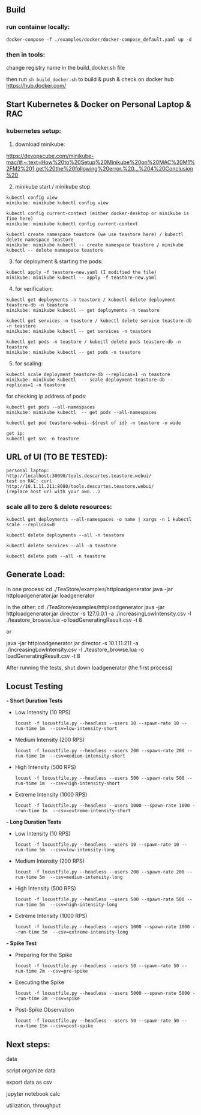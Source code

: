 ## Build

### run container locally:

 ```docker-compose -f ./examples/docker/docker-compose_default.yaml up -d```

### then in tools:

change registry name in the build_docker.sh file


then run ```sh build_docker.sh``` to build & push & check on docker hub https://hub.docker.com/


## Start Kubernetes & Docker on Personal Laptop & RAC


### kubernetes setup:

1. download minikube:

https://devopscube.com/minikube-mac/#:~:text=How%20to%20Setup%20Minikube%20on%20MAC%20M1%2FM2%201,get%20the%20following%20error.%20...%204%20Conclusion%20


2. minikube start / minikube stop

```
kubectl config view
minikube: minikube kubectl config view
```


```
kubectl config current-context (either docker-desktop or minikube is fine here)
minikube: minikube kubectl config current-context
```

```
kubectl create namespace teastore (we use teastore here) / kubectl delete namespace teastore
minikube: minikube kubectl -- create namespace teastore / minikube kubectl -- delete namespace teastore
```

3. for deployment & starting the pods:

```
kubectl apply -f teastore-new.yaml (I modified the file)
minikube: minikube kubectl -- apply -f teastore-new.yaml
```

4. for verification:

```
kubectl get deployments -n teastore / kubectl delete deployment teastore-db -n teastore
minikube: minikube kubectl -- get deployments -n teastore
```

```
kubectl get services -n teastore / kubectl delete service teastore-db -n teastore
minikube: minikube kubectl -- get services -n teastore
```

```
kubectl get pods -n teastore / kubectl delete pods teastore-db -n teastore
minikube: minikube kubectl -- get pods -n teastore
```

5. for scaling:

```
kubectl scale deployment teastore-db --replicas=1 -n teastore
minikube: minikube kubectl  -- scale deployment teastore-db --replicas=1 -n teastore
```

for checking ip address of pods:

```
kubectl get pods --all-namespaces
minikube: minikube kubectl  -- get pods --all-namespaces
```

```
kubectl get pod teastore-webui--${rest of id} -n teastore -o wide
```

```
get ip:
kubectl get svc -n teastore
```


## URL of UI (TO BE TESTED):

```
personal laptop: http://localhost:30090/tools.descartes.teastore.webui/
test on RAC: curl http://10.1.11.211:8080/tools.descartes.teastore.webui/
(replace host url with your own...)
```

### scale all to zero & delete resources:

```
kubectl get deployments --all-namespaces -o name | xargs -n 1 kubectl scale --replicas=0

kubectl delete deployments --all -n teastore

kubectl delete services --all -n teastore

kubectl delete pods --all -n teastore
```

## Generate Load:

In one process:
cd ./TeaStore/examples/httploadgenerator
java -jar httploadgenerator.jar loadgenerator

In the other:
cd ./TeaStore/examples/httploadgenerator
java -jar httploadgenerator.jar director -s 127.0.0.1  -a ./increasingLowIntensity.csv -l ./teastore_browse.lua -o loadGeneratingResult.csv -t 8

or

java -jar httploadgenerator.jar director -s 10.1.11.211 -a ./increasingLowIntensity.csv -l ./teastore_browse.lua -o loadGeneratingResult.csv -t 8

After running the tests, shut down loadgenerator (the first process)

## Locust Testing

**- Short Duration Tests**

- Low Intensity (10 RPS)
    ```
    locust -f locustfile.py --headless --users 10 --spawn-rate 10 --run-time 1m  --csv=low-intensity-short
    ```

- Medium Intensity (200 RPS)
    ```
    locust -f locustfile.py --headless --users 200 --spawn-rate 200 --run-time 1m  --csv=medium-intensity-short
    ```
- High Intensity (500 RPS)
    ```
    locust -f locustfile.py --headless --users 500 --spawn-rate 500 --run-time 1m  --csv=high-intensity-short
    ```
- Extreme Intensity (1000 RPS)
    ``` 
    locust -f locustfile.py --headless --users 1000 --spawn-rate 1000 --run-time 1m  --csv=extreme-intensity-short
    ```


**- Long Duration Tests**

- Low Intensity (10 RPS)
    ```
    locust -f locustfile.py --headless --users 10 --spawn-rate 10 --run-time 5m  --csv=low-intensity-long
    ```

- Medium Intensity (200 RPS)
    ```
    locust -f locustfile.py --headless --users 200 --spawn-rate 200 --run-time 5m  --csv=medium-intensity-long
    ```
- High Intensity (500 RPS)
    ```
    locust -f locustfile.py --headless --users 500 --spawn-rate 500 --run-time 5m  --csv=high-intensity-long
    ```
- Extreme Intensity (1000 RPS)
    ```
    locust -f locustfile.py --headless --users 1000 --spawn-rate 1000 --run-time 5m  --csv=extreme-intensity-long
    ```

**- Spike Test**

- Preparing for the Spike
    ```
    locust -f locustfile.py --headless --users 50 --spawn-rate 50 --run-time 2m --csv=pre-spike
    ```
- Executing the Spike
    ```
    locust -f locustfile.py --headless --users 5000 --spawn-rate 5000 --run-time 2m --csv=spike
    ```
- Post-Spike Observation
    ```
    locust -f locustfile.py --headless --users 50 --spawn-rate 50 --run-time 15m --csv=post-spike
    ```


## Next steps:

data

script organize data

export data as csv

jupyter notebook calc

utilization, throughput